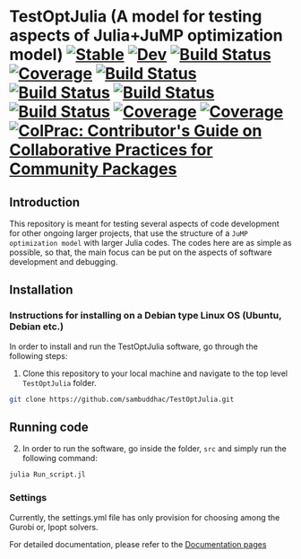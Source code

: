# TestOptJulia (A model for testing aspects of Julia+JuMP optimization model) [![Stable](https://img.shields.io/badge/docs-stable-blue.svg)](https://sambuddhac.github.io/TestOptJulia.jl/stable) [![Dev](https://img.shields.io/badge/docs-dev-blue.svg)](https://sambuddhac.github.io/TestOptJulia.jl/dev) [![Build Status](https://github.com/sambuddhac/TestOptJulia.jl/badges/master/pipeline.svg)](https://github.com/sambuddhac/TestOptJulia.jl/pipelines) [![Coverage](https://github.com/sambuddhac/TestOptJulia.jl/badges/master/coverage.svg)](https://github.com/sambuddhac/TestOptJulia.jl/commits/master) [![Build Status](https://travis-ci.com/sambuddhac/TestOptJulia.jl.svg?branch=master)](https://travis-ci.com/sambuddhac/TestOptJulia.jl) [![Build Status](https://ci.appveyor.com/api/projects/status/github/sambuddhac/TestOptJulia.jl?svg=true)](https://ci.appveyor.com/project/sambuddhac/TestOptJulia-jl) [![Build Status](https://cloud.drone.io/api/badges/sambuddhac/TestOptJulia.jl/status.svg)](https://cloud.drone.io/sambuddhac/TestOptJulia.jl) [![Build Status](https://api.cirrus-ci.com/github/sambuddhac/TestOptJulia.jl.svg)](https://cirrus-ci.com/github/sambuddhac/TestOptJulia.jl) [![Coverage](https://codecov.io/gh/sambuddhac/TestOptJulia.jl/branch/master/graph/badge.svg)](https://codecov.io/gh/sambuddhac/TestOptJulia.jl) [![Coverage](https://coveralls.io/repos/github/sambuddhac/TestOptJulia.jl/badge.svg?branch=master)](https://coveralls.io/github/sambuddhac/TestOptJulia.jl?branch=master) [![ColPrac: Contributor's Guide on Collaborative Practices for Community Packages](https://img.shields.io/badge/ColPrac-Contributor's%20Guide-blueviolet)](https://github.com/SciML/ColPrac)
## Introduction

This repository is meant for testing several aspects of code development for other ongoing larger projects, that use the structure of a `JuMP optimization model` with larger Julia codes. The codes here are as simple as possible, so that, the main focus can be put on the aspects of software development and debugging.

## Installation
### Instructions for installing on a Debian type Linux OS (Ubuntu, Debian etc.)
In order to install and run the TestOptJulia software, go through the following steps: 
1. Clone this repository to your local machine and navigate to the top level `TestOptJulia` folder.

```sh
git clone https://github.com/sambuddhac/TestOptJulia.git
```
## Running code
2. In order to run the software, go inside the folder, `src` and simply run the following command:

```sh
julia Run_script.jl
```
### Settings
Currently, the settings.yml file has only provision for choosing among the Gurobi or, Ipopt solvers.

For detailed documentation, please refer to the [Documentation pages](https://sambuddhac.github.io/TestOptJulia.jl/)